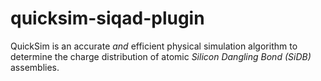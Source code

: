 # quicksim-siqad-plugin

QuickSim is an accurate *and* efficient physical simulation algorithm to determine the charge distribution of atomic *Silicon Dangling Bond (SiDB)* assemblies.
